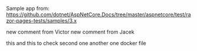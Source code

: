 Sample app from: https://github.com/dotnet/AspNetCore.Docs/tree/master/aspnetcore/test/razor-pages-tests/samples/3.x

new comment from Victor
new comment from Jacek

this and this to check second one another one
docker file

